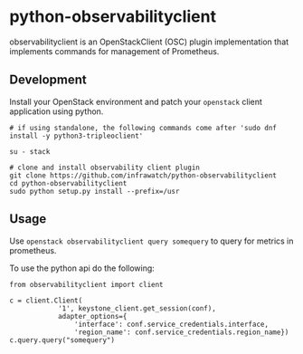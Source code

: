 # python-observabilityclient

observabilityclient is an OpenStackClient (OSC) plugin implementation that
implements commands for management of Prometheus.

## Development

Install your OpenStack environment and patch your `openstack` client application using python.

```
# if using standalone, the following commands come after 'sudo dnf install -y python3-tripleoclient'

su - stack

# clone and install observability client plugin
git clone https://github.com/infrawatch/python-observabilityclient
cd python-observabilityclient
sudo python setup.py install --prefix=/usr
```

## Usage

Use `openstack observabilityclient query somequery` to query for metrics in prometheus.

To use the python api do the following:
```
from observabilityclient import client

c = client.Client(
            '1', keystone_client.get_session(conf),
            adapter_options={
                'interface': conf.service_credentials.interface,
                'region_name': conf.service_credentials.region_name})
c.query.query("somequery")
```
